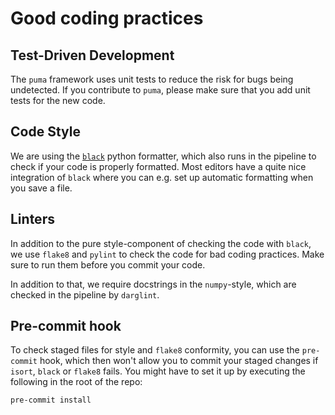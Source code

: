 # Good coding practices

## Test-Driven Development

The `puma` framework uses unit tests to reduce the risk for bugs being undetected.
If you contribute to `puma`, please make sure that you add unit tests for the new
code.

## Code Style

We are using the [`black`](https://github.com/psf/black) python formatter, which
also runs in the pipeline to check if your code is properly formatted.
Most editors have a quite nice integration of `black` where you can e.g. set up
automatic formatting when you save a file.

## Linters

In addition to the pure style-component of checking the code with `black`, we use
`flake8` and `pylint` to check the code for bad coding practices. Make sure to run them before
you commit your code.

In addition to that, we require docstrings in the `numpy`-style, which are checked in
the pipeline by `darglint`.

## Pre-commit hook

To check staged files for style and `flake8` conformity, you can use the `pre-commit`
hook, which then won't allow you to commit your staged changes if `isort`, `black` or
`flake8` fails.
You might have to set it up by executing the following in the root of the repo:

```bash
pre-commit install
```
